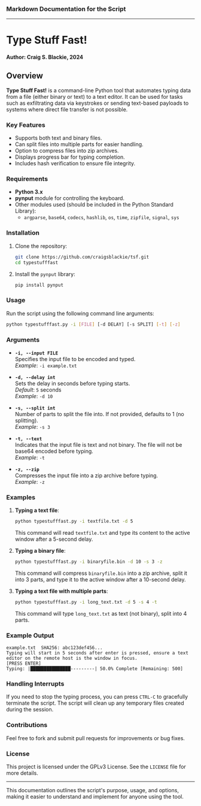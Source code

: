 ### Markdown Documentation for the Script

---

# Type Stuff Fast!
#### Author: Craig S. Blackie, 2024

## Overview

**Type Stuff Fast!** is a command-line Python tool that automates typing data from a file (either binary or text) to a text editor. It can be used for tasks such as exfiltrating data via keystrokes or sending text-based payloads to systems where direct file transfer is not possible.

### Key Features

- Supports both text and binary files.
- Can split files into multiple parts for easier handling.
- Option to compress files into zip archives.
- Displays progress bar for typing completion.
- Includes hash verification to ensure file integrity.

### Requirements

- **Python 3.x**
- **pynput** module for controlling the keyboard.
- Other modules used (should be included in the Python Standard Library):
  - `argparse`, `base64`, `codecs`, `hashlib`, `os`, `time`, `zipfile`, `signal`, `sys`

### Installation

1. Clone the repository:
   ```bash
   git clone https://github.com/craigsblackie/tsf.git
   cd typestufffast
   ```
2. Install the `pynput` library:
   ```bash
   pip install pynput
   ```

### Usage

Run the script using the following command line arguments:

```bash
python typestufffast.py -i [FILE] [-d DELAY] [-s SPLIT] [-t] [-z]
```

### Arguments

- **`-i, --input FILE`**  
  Specifies the input file to be encoded and typed.  
  *Example*: `-i example.txt`

- **`-d, --delay int`**  
  Sets the delay in seconds before typing starts.  
  *Default*: `5` seconds  
  *Example*: `-d 10`

- **`-s, --split int`**  
  Number of parts to split the file into. If not provided, defaults to 1 (no splitting).  
  *Example*: `-s 3`

- **`-t, --text`**  
  Indicates that the input file is text and not binary. The file will not be base64 encoded before typing.  
  *Example*: `-t`

- **`-z, --zip`**  
  Compresses the input file into a zip archive before typing.  
  *Example*: `-z`

### Examples

1. **Typing a text file**:
   ```bash
   python typestufffast.py -i textfile.txt -d 5
   ```
   This command will read `textfile.txt` and type its content to the active window after a 5-second delay.

2. **Typing a binary file**:
   ```bash
   python typestufffast.py -i binaryfile.bin -d 10 -s 3 -z
   ```
   This command will compress `binaryfile.bin` into a zip archive, split it into 3 parts, and type it to the active window after a 10-second delay.

3. **Typing a text file with multiple parts**:
   ```bash
   python typestufffast.py -i long_text.txt -d 5 -s 4 -t
   ```
   This command will type `long_text.txt` as text (not binary), split into 4 parts.

### Example Output

```
example.txt  SHA256: abc123def456...
Typing will start in 5 seconds after enter is pressed, ensure a text editor on the remote host is the window in focus.
[PRESS ENTER]
Typing: |███████████████---------| 50.0% Complete [Remaining: 500]
```

### Handling Interrupts

If you need to stop the typing process, you can press `CTRL-C` to gracefully terminate the script. The script will clean up any temporary files created during the session.

### Contributions

Feel free to fork and submit pull requests for improvements or bug fixes.

### License

This project is licensed under the GPLv3 License. See the `LICENSE` file for more details.

--- 

This documentation outlines the script's purpose, usage, and options, making it easier to understand and implement for anyone using the tool.
